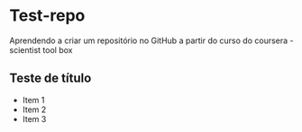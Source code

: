 Test-repo
=========

Aprendendo a criar um repositório no GitHub a partir do curso do coursera - scientist tool box

## Teste de título

* Item 1
* Item 2
* Item 3
